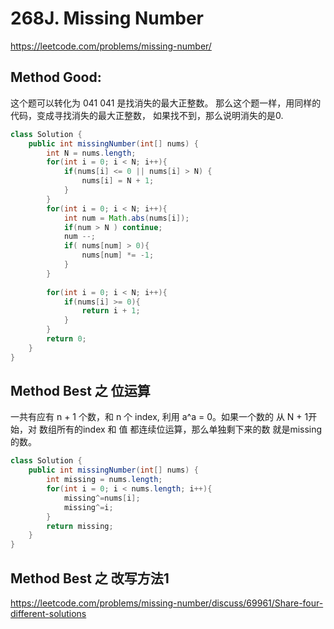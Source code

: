 # 268J. Missing Number
https://leetcode.com/problems/missing-number/

## Method Good:
这个题可以转化为 041 
041 是找消失的最大正整数。
那么这个题一样，用同样的代码，变成寻找消失的最大正整数，
如果找不到，那么说明消失的是0.

```java
class Solution {
    public int missingNumber(int[] nums) {
        int N = nums.length;
        for(int i = 0; i < N; i++){
            if(nums[i] <= 0 || nums[i] > N) {
                nums[i] = N + 1;
            }
        }
        for(int i = 0; i < N; i++){
            int num = Math.abs(nums[i]); 
            if(num > N ) continue;
            num --;
            if( nums[num] > 0){
                nums[num] *= -1;
            }    
        }
        
        for(int i = 0; i < N; i++){
            if(nums[i] >= 0){
                return i + 1;
            }
        }
        return 0;
    }
}
```

## Method Best 之 位运算
一共有应有 n + 1 个数，和 n 个 index, 
利用 a^a = 0。如果一个数的 从 N + 1开始，对
数组所有的index 和 值 都连续位运算，那么单独剩下来的数
就是missing的数。

```java
class Solution {
    public int missingNumber(int[] nums) {
        int missing = nums.length;
        for(int i = 0; i < nums.length; i++){
            missing^=nums[i];
            missing^=i;
        }
        return missing;
    }
}
```

## Method Best 之 改写方法1
https://leetcode.com/problems/missing-number/discuss/69961/Share-four-different-solutions